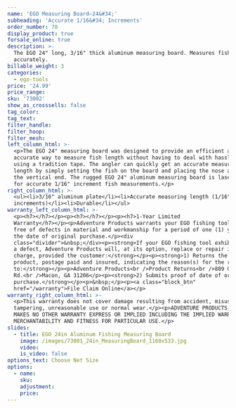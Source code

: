 ```yaml
---
name: 'EGO Measuring Board—24&#34;'
subheading: 'Accurate 1/16&#34; Increments'
order_number: 70
display_product: true
forsale_online: true
description: >-
  The EGO 24" long, 3/16" thick aluminum measuring board. Measures fish quickly
  accurately.
billable_weight: 3
categories:
  - ego-tools
price: '24.99'
price_range:
sku: '73002'
show_as_crosssells: false
tag_color:
tag_text:
filter_handle:
filter_hoop:
filter_mesh:
left_column_html: >-
  <p>The EGO 24" measuring board was designed to provide an efficient and
  accurate way to measure fish length without having to deal with hassles of
  using a tradition tape. The angler can quickly get an accurate measuring
  length by simply setting the fish on the board and placing the nose against
  the vertical end. The rugged EGO 24" aluminum measuring board is laser etched
  for accurate 1/16" increment fish measurements.</p>
right_column_html: >-
  <ul><li>3/16" aluminum plate</li><li>Accurate measuring length (1/16"
  increments)</li><li>Durable</li></ul>
warranty_left_column_html: >-
  <p><h7></h7></p><p><h7></h7></p><p><h7>1-Year Limited
  Warranty</h7></p><p>Adventure Products warrants your EGO fishing tool to be
  free of defects in material and workmanship for a period of one (1) years from
  the date of original purchase.</p><div
  class="divider">&nbsp;</div><p><strong>If your EGO fishing tool exhibits such
  a defect, Adventure Products will, at its option, replace or repair it without
  charge, provided the customer:</strong></p><p><strong>1) Returns the defective
  product, postage paid and insured, indicating the reason(s) for the return
  to:</strong></p><p>Adventure Products<br />Product Returns<br />889 Guy Paine
  Rd.<br />Macon, GA 31206</p><p><strong>2) Submits proof of date of original
  purchase.</strong></p><p>&nbsp;</p><p><a class="block_btn"
  href="/warranty">File Claim Online</a></p>
warranty_right_column_html: >-
  <p>This warranty does not cover damage resulting from accident, misuse, abuse,
  tampering, unreasonable use or normal wear.</p><p>ADVENTURE PRODUCTS, INC.
  MAKES NO OTHER WARRANTY EXPRESS OR IMPLIED INCLUDING THE IMPLIED WARRANTIES OF
  MERCHANTABILITY AND FITNESS FOR PARTICULAR USE.</p>
slides:
  - title: EGO 24in Aluminum Fishing Measuring Board
    image: /images/73001_24in_MeasuringBoard_1160x533.jpg
    video:
    is_video: false
options_text: Choose Net Size
options:
  - name:
    sku:
    adjustment:
    price:
---
```

